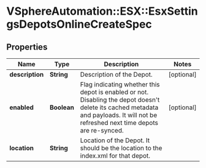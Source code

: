 # VSphereAutomation::ESX::EsxSettingsDepotsOnlineCreateSpec

## Properties
Name | Type | Description | Notes
------------ | ------------- | ------------- | -------------
**description** | **String** | Description of the Depot. | [optional] 
**enabled** | **Boolean** | Flag indicating whether this depot is enabled or not. Disabling the depot doesn&#39;t delete its cached metadata and payloads. It will not be refreshed next time depots are re-synced. | [optional] 
**location** | **String** | Location of the Depot. It should be the location to the index.xml for that depot. | 


